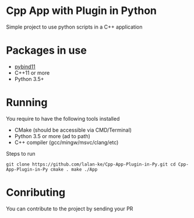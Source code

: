 # Cpp App with Plugin in Python
Simple project to use python scripts in a C++ application

# Packages in use
- [pybind11](https://github.com/pybind/pybind11)
- C++11 or more
- Python 3.5+

# Running
You require to have the following tools installed
- CMake (should be accessible via CMD/Terminal)
- Python 3.5 or more (ad to path)
- C++ compiler (gcc/mingw/msvc/clang/etc)

Steps to run

`git clone https://github.com/lalan-ke/Cpp-App-Plugin-in-Py.git
cd Cpp-App-Plugin-in-Py
cmake .
make
./App`

# Conributing
You can contribute to the project by sending your PR
